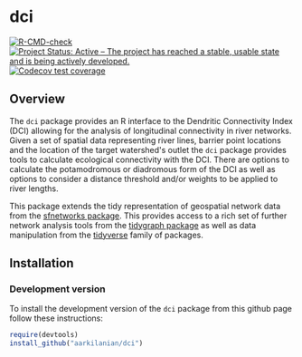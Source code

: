 
# dci

<!-- badges: start -->

[![R-CMD-check](https://github.com/aarkilanian/dci/actions/workflows/R-CMD-check.yaml/badge.svg)](https://github.com/aarkilanian/dci/actions/workflows/R-CMD-check.yaml)
[![Project Status: Active – The project has reached a stable, usable
state and is being actively
developed.](https://www.repostatus.org/badges/latest/active.svg)](https://www.repostatus.org/#active)
[![Codecov test coverage](https://codecov.io/gh/aarkilanian/dci/branch/master/graph/badge.svg)](https://app.codecov.io/gh/aarkilanian/dci?branch=main)
<!-- badges: end -->

## Overview

The `dci` package provides an R interface to the Dendritic Connectivity Index (DCI) allowing for the analysis of longitudinal connectivity in river networks. Given a set of spatial data representing river lines, barrier point locations and the location of the target watershed's outlet the `dci` package provides tools to calculate ecological connectivity with the DCI. There are options to calculate the potamodromous or diadromous form of the DCI as well as options to consider a distance threshold and/or weights to be applied to river lengths.

This package extends the tidy representation of geospatial network data from the [sfnetworks package](https://luukvdmeer.github.io/sfnetworks/). This provides access to a rich set of further network analysis tools from the [tidygraph package](https://tidygraph.data-imaginist.com/index.html) as well as data manipulation from the [tidyverse](https://www.tidyverse.org/) family of packages.

## Installation

### Development version

To install the development version of the `dci` package from this github page follow these instructions:
```r
require(devtools)
install_github("aarkilanian/dci")
```
